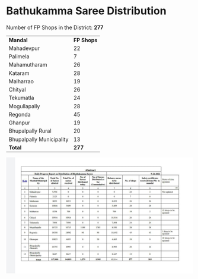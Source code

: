 # Bathukamma Saree Distribution

Number of FP Shops in the District: **277**

  

|     |     |
| --- | --- |
| **Mandal** | **FP Shops** |
| Mahadevpur | 22  |
| Palimela | 7   |
| Mahamutharam | 26  |
| Kataram | 28  |
| Malharrao | 19  |
| Chityal | 26  |
| Tekumatla | 24  |
| Mogullapally | 28  |
| Regonda | 45  |
| Ghanpur | 19  |
| Bhupalpally Rural | 20  |
| Bhupalpally Municipality | 13  |
| **Total** | **277** |

  

![](../files/bd4bab57-fbb6-43b7-a303-2c261486ceff.png)